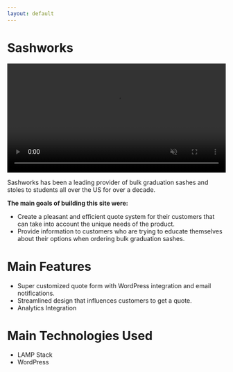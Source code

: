 ```yaml
---
layout: default
---
```

<div class="home">
    <h1 class="page-title">Sashworks</h1>
    <video width="100%" height="auto" muted autoplay loop controls>
            <source src="{{ "/assets/vid/port/sash.mp4" | prepend: site.baseurl }}" type="video/mp4">
        Your browser does not support the video tag.
    </video>
</div>

Sashworks has been a leading provider of bulk graduation sashes and stoles to students all over the US for over a decade. 

**The main goals of building this site were:**
* Create a pleasant and efficient quote system for their customers that can take into account the unique needs of the product. 
* Provide information to customers who are trying to educate themselves about their options when ordering bulk graduation sashes. 

# Main Features
* Super customized quote form with WordPress integration and email notifications.
* Streamlined design that influences customers to get a quote. 
* Analytics Integration

# Main Technologies Used
* LAMP Stack
* WordPress